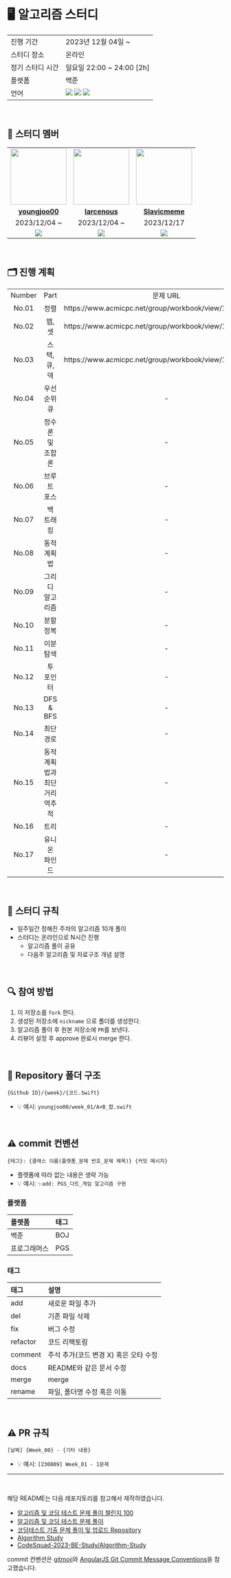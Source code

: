 # 🖥 알고리즘 스터디


<table>
  <tr>
    <td>진행 기간</td>
    <td>2023년 12월 04일 ~</td>
  </tr>
  <tr>
    <td>스터디 장소</td>
    <td>온라인</td>
  </tr>
  <tr>
    <td>정기 스터디 시간</td>
    <td>일요일 22:00 ~ 24:00 [2h]
  </tr>
  <tr>
    <td>플랫폼</td>
    <td>백준</td>
  </tr>
  <tr>
    <td>언어</td>
    <td><img src="https://img.shields.io/badge/swift-F54A2A?style=for-the-badge&logo=swift&logoColor=white">
        <img src="https://img.shields.io/badge/Python-3776AB?style=for-the-badge&logo=python&logoColor=white">
        <img src="https://img.shields.io/badge/Java-007396?style=for-the-badge&logo=OpenJDK&logoColor=white"/>
    </td>
  </tr>
</table>

<br/>

## 🤖 스터디 멤버

<table>
 <tr>
    <td align="center"><a href="https://github.com/youngjoo00"><img src="https://avatars.githubusercontent.com/youngjoo00" width="130px;" alt=""></a></td>
    <td align="center"><a href="https://github.com/larcenous"><img src="https://avatars.githubusercontent.com/larcenous" width="130px;"alt=""></a></td>
   <td align="center"><a href="https://github.com/Slavicmeme"><img src="https://avatars.githubusercontent.com/Slavicmeme" width="130px;"alt=""></a></td>
  </tr>
  <tr>
    <td align="center"><a href="https://github.com/youngjoo00"><b>youngjoo00</b></a></td>
    <td align="center"><a href="https://github.com/larcenous"><b>larcenous</b></a></td>
    <td align="center"><a href="https://github.com/Slavicmeme"><b>Slavicmeme</b></a></td>
  </tr>
    <tr>
    <td align="center">2023/12/04 ~ </a></td>
    <td align="center">2023/12/04 ~ </a></td>
    <td align="center">2023/12/17</a></td>
  </tr>
  <tr> 
    <td align="center"><img src="https://img.shields.io/badge/swift-F54A2A?style=for-the-badge&logo=swift&logoColor=white"></td>
    <td align="center"><img src="https://img.shields.io/badge/Python-3776AB?style=for-the-badge&logo=python&logoColor=white"><br/>
    <td align="center"><img src="https://img.shields.io/badge/Java-007396?style=for-the-badge&logo=OpenJDK&logoColor=white"><br/>
  </tr> 
</table>

<br/>

## 🗂️ 진행 계획
<table>
   <tr>
    <td align="center">Number</a></td>
    <td align="center">Part</td>
    <td align="center">문제 URL</td>
  </tr>
 <tr>
    <td align="center">No.01</a></td>
    <td align="center">정렬</td>
    <td align="center">https://www.acmicpc.net/group/workbook/view/19349/64250</td>
  </tr>
   <tr>
    <td align="center">No.02</a></td>
    <td align="center">맵, 셋</td>
    <td align="center">https://www.acmicpc.net/group/workbook/view/19349/64494</td>
  </tr>
   <tr>
    <td align="center">No.03</a></td>
    <td align="center">스택, 큐, 덱</td> 
    <td align="center">https://www.acmicpc.net/group/workbook/view/19349/64680</td>

  </tr>
   <tr>
    <td align="center">No.04</a></td>
    <td align="center">우선순위 큐</td>
    <td align="center">-</td>
  </tr>
   <tr>
    <td align="center">No.05</a></td>
    <td align="center">정수론 및 조합론</td>
    <td align="center">-</td>
  </tr>
   <tr>
    <td align="center">No.06</a></td>
    <td align="center">브루트 포스</td>
    <td align="center">-</td>
  </tr>
   <tr>
    <td align="center">No.07</a></td>
    <td align="center">백 트래킹</td>
    <td align="center">-</td>
  </tr>
   <tr>
    <td align="center">No.08</a></td>
    <td align="center">동적 계획법</td>
    <td align="center">-</td>
  </tr>
     <tr>
    <td align="center">No.09</a></td>
    <td align="center">그리디 알고리즘</td>
    <td align="center">-</td>
  </tr>
     <tr>
    <td align="center">No.10</a></td>
    <td align="center">분할 정복</td>
    <td align="center">-</td>
  </tr>
     <tr>
    <td align="center">No.11</a></td>
    <td align="center">이분 탐색</td>
    <td align="center">-</td>
  </tr>
     <tr>
    <td align="center">No.12</a></td>
    <td align="center">투 포인터</td>
    <td align="center">-</td>
  </tr>
     <tr>
    <td align="center">No.13</a></td>
    <td align="center">DFS & BFS</td>
    <td align="center">-</td>
  </tr>
     <tr>
    <td align="center">No.14</a></td>
    <td align="center">최단 경로</td>
    <td align="center">-</td>
  </tr>
     <tr>
    <td align="center">No.15</a></td>
    <td align="center">동적 계획법과 최단 거리 역추적</td>
    <td align="center">-</td>
  </tr>
     <tr>
    <td align="center">No.16</a></td>
    <td align="center">트리</td>
    <td align="center">-</td>
  </tr>
     <tr>
    <td align="center">No.17</a></td>
    <td align="center">유니온 파인드</td>
    <td align="center">-</td>
  </tr>

  
</table>
<br/>

## 📌 스터디 규칙
- 일주일간 정해진 주차의 알고리즘 10개 풀이
- 스터디는 온라인으로 N시간 진행
  - 알고리즘 풀이 공유
  - 다음주 알고리즘 및 자료구조 개념 설명
  
<br/>

## 🔍 참여 방법
1. 이 저장소를 `fork` 한다.
2. 생성된 저장소에 `nickname` 으로 폴더를 생성한다.
3. 알고리즘 풀이 후 원본 저장소에 `PR`를 보낸다.
4. 리뷰어 설정 후 approve 완료시 merge 한다.
<br/>

## 📁 Repository 폴더 구조
```
{Github ID}/{week}/{코드.Swift}
```

- 💡 예시: `youngjoo00/week_01/A+B_합.swift`

<br/>

## ⚠️ commit 컨벤션

```
{태그}: {클래스 이름(플랫폼_문제 번호_문제 제목)} {커밋 메시지}
```

- 플랫폼에 따라 없는 내용은 생략 가능
- 💡 예시: `✨add: PGS_다트_게임 알고리즘 구현`

### 플랫폼

| 플랫폼    | 태그  |
|:-------|:----|
| 백준     | BOJ |
| 프로그래머스 | PGS |

### 태그

| 태그       | 설명                      |
|:---------|:------------------------|
| add     | 새로운 파일 추가               |
| del     | 기존 파일 삭제               |
| fix      | 버그 수정                   |
| refactor | 코드 리팩토링                 |
| comment  | 주석 추가(코드 변경 X) 혹은 오타 수정 |
| docs     | README와 같은 문서 수정        |
| merge    | merge                   |
| rename   | 파일, 폴더명 수정 혹은 이동        |


<br/>

## ⚠️ PR 규칙

```
[날짜] {Week_00} - {기타 내용}
```

- 💡 예시: `[230809] Week_01 - 1문제`

---

<br/>

해당 README는 다음 레포지토리를 참고해서 제작하였습니다.

- [알고리즘 및 코딩 테스트 문제 풀이 챌린지 100](https://github.com/ellynhan/challenge100-codingtest-study)
- [알고리즘 및 코딩 테스트 문제 풀이](https://github.com/Seongho0503/Algo_Study)
- [코딩테스트 기출 문제 풀이 및 업로드 Repository](https://github.com/CodeTest-StudyGroup/Code-Test-Study)
- [Algorithm Study](https://github.com/b1urrrr/Algorithm-Study)
- [CodeSquad-2023-BE-Study/Algorithm-Study](https://github.com/CodeSquad-2023-BE-Study/Algorithm-Study)

commit 컨벤션은 [gitmoji](https://gitmoji.dev/)와 [AngularJS Git Commit Message Conventions](https://gist.github.com/stephenparish/9941e89d80e2bc58a153)을 참고했습니다.
